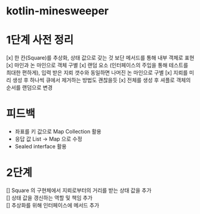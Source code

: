 # kotlin-minesweeper

# 1단계 사전 정리  
[x] 한 칸(Square)를 추상화, 상태 값으로 갖는 것 보단 메서드를 통해 내부 객체로 표현
[x] 마인과 논 마인으로 객체 구별
[x] 랜덤 요소 (인터페이스의 주입을 통해 테스트를 최대한 편하게), 입력 받은 지뢰 갯수와 동일하면 나머진 논 마인으로 구별
    [x] 지뢰를 미리 생성 후 하나씩 큐에서 제거하는 방법도 괜찮을듯
    [x] 전체를 생성 후 셔플로 객체의 순서를 랜덤으로 변경 

# 피드백
- 좌표를 키 값으로 Map Collection 활용
- 응답 값 List -> Map 으로 수정
- Sealed interface 활용


# 2단계  
[] Square 의 구현체에서 지뢰로부터의 거리를 받는 상태 값을 추가  
    [] 상태 값을 갱신하는 역할 및 책임 추가  
    [] 추상화를 위해 인터페이스에 메서드 추가  
